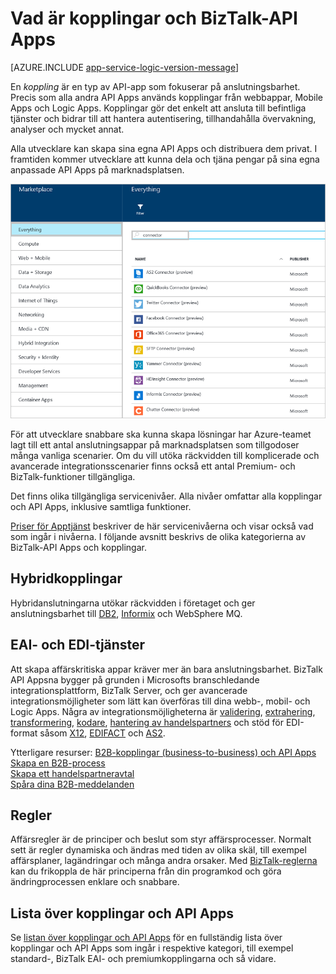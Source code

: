 <properties 
    pageTitle="Vad är kopplingar och BizTalk-API Apps" 
    description="Läs om API Apps, kopplingar och BizTalk API Apps" 
    services="logic-apps" 
    documentationCenter="" 
    authors="MandiOhlinger" 
    manager="erikre" 
    editor=""/>

<tags 
    ms.service="logic-apps" 
    ms.workload="integration" 
    ms.tgt_pltfrm="na" 
    ms.devlang="na" 
    ms.topic="get-started-article" 
    ms.date="09/01/2016" 
    ms.author="mandia"/>


# Vad är kopplingar och BizTalk-API Apps

[AZURE.INCLUDE [app-service-logic-version-message](../../includes/app-service-logic-version-message.md)]


En *koppling* är en typ av API-app som fokuserar på anslutningsbarhet. Precis som alla andra API Apps används kopplingar från webbappar, Mobile Apps och Logic Apps. Kopplingar gör det enkelt att ansluta till befintliga tjänster och bidrar till att hantera autentisering, tillhandahålla övervakning, analyser och mycket annat.

Alla utvecklare kan skapa sina egna API Apps och distribuera dem privat. I framtiden kommer utvecklare att kunna dela och tjäna pengar på sina egna anpassade API Apps på marknadsplatsen. 

![Marknadsplats för API Apps](./media/app-service-logic-what-are-biztalk-api-apps/Marketplace.png)

För att utvecklare snabbare ska kunna skapa lösningar har Azure-teamet lagt till ett antal anslutningsappar på marknadsplatsen som tillgodoser många vanliga scenarier. Om du vill utöka räckvidden till komplicerade och avancerade integrationsscenarier finns också ett antal Premium- och BizTalk-funktioner tillgängliga.

Det finns olika tillgängliga servicenivåer. Alla nivåer omfattar alla kopplingar och API Apps, inklusive samtliga funktioner.  

[Priser för Apptjänst](https://azure.microsoft.com/pricing/details/app-service/) beskriver de här servicenivåerna och visar också vad som ingår i nivåerna. I följande avsnitt beskrivs de olika kategorierna av BizTalk-API Apps och kopplingar.


## Hybridkopplingar 
Hybridanslutningarna utökar räckvidden i företaget och ger anslutningsbarhet till [DB2](app-service-logic-connector-db2.md), [Informix](app-service-logic-connector-informix.md) och WebSphere MQ. 

## EAI- och EDI-tjänster
Att skapa affärskritiska appar kräver mer än bara anslutningsbarhet. BizTalk API Appsna bygger på grunden i Microsofts branschledande integrationsplattform, BizTalk Server, och ger avancerade integrationsmöjligheter som lätt kan överföras till dina webb-, mobil- och Logic Apps. Några av integrationsmöjligheterna är [validering](app-service-logic-xml-validator.md), [extrahering](app-service-logic-xpath-extract.md), [transformering](app-service-logic-transform-xml-documents.md), [kodare](app-service-logic-connector-jsonencoder.md), [hantering av handelspartners](app-service-logic-connector-tpm.md) och stöd för EDI-format såsom [X12](app-service-logic-connector-x12.md), [EDIFACT](app-service-logic-connector-edifact.md) och [AS2](app-service-logic-connector-as2.md).

Ytterligare resurser: [B2B-kopplingar (business-to-business) och API Apps](app-service-logic-b2b-connectors.md)  
[Skapa en B2B-process](app-service-logic-create-a-b2b-process.md)  
[Skapa ett handelspartneravtal](app-service-logic-create-a-trading-partner-agreement.md)  
[Spåra dina B2B-meddelanden](app-service-logic-track-b2b-messages.md)  


## Regler
Affärsregler är de principer och beslut som styr affärsprocesser. Normalt sett är regler dynamiska och ändras med tiden av olika skäl, till exempel affärsplaner, lagändringar och många andra orsaker. Med [BizTalk-reglerna](app-service-logic-use-biztalk-rules.md) kan du frikoppla de här principerna från din programkod och göra ändringprocessen enklare och snabbare.

## Lista över kopplingar och API Apps
Se [listan över kopplingar och API Apps](app-service-logic-connectors-list.md) för en fullständig lista över kopplingar och API Apps som ingår i respektive kategori, till exempel standard-, BizTalk EAI- och premiumkopplingarna och så vidare.
 



<!--HONumber=Sep16_HO3-->


